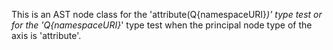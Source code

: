 
This is an AST node class for the 'attribute(Q{namespaceURI}*)' type test or for the 'Q{namespaceURI}*' type test when the principal node type of the axis is 'attribute'.
